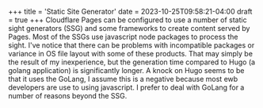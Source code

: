 +++
title = 'Static Site Generator'
date = 2023-10-25T09:58:21-04:00
draft = true
+++
Cloudflare Pages can be configured to use a number of static sight generators (SSG) and some frameworks to create content served by Pages. Most of the SSGs use javascript node packages to process the sight. I've notice that there can be problems with incompatible packages or variance in OS file layout with some of these products. That may simply be the result of my inexperience, but the generation time compared to Hugo (a golang application) is significantly longer. A knock on Hugo seems to be that it uses the GoLang, I assume this is a negative because most ewb developers are use to using javascript. I prefer to deal with GoLang for a number of reasons beyond the SSG.